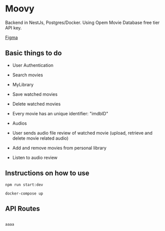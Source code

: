 # Moovy

Backend in NestJs, Postgres/Docker. Using Opem Movie Database free tier API key.

[Figma](https://www.figma.com/file/byH2CT5gkq5mKMEXtaAcDE/Dev-Challenge-2021%2F1?type=design&node-id=78-62)

## Basic things to do

- User Authentication

- Search movies

- MyLibrary
- Save watched movies
- Delete watched movies
- Every movie has an unique identifier: "imdbID"

- Audios
- User sends audio file review of watched movie (upload, retrieve and delete movie related audio)

- Add and remove movies from personal library
- Listen to audio review

## Instructions on how to use

```
npm run start:dev
```

```
docker-compose up
```

## API Routes

```

aaaa

```